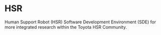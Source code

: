 # HSR

Human Support Robot (HSR) Software Development Environment (SDE) for more integrated research within the Toyota HSR Community.